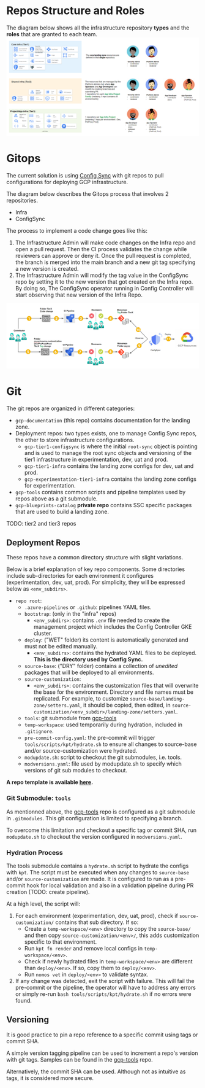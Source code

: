 # Repos Structure and Roles
The diagram below shows all the infrastructure repository **types** and the **roles** that are granted to each team.
![img](img/tiers.png)

# Gitops
The current solution is using [Config Sync](https://cloud.google.com/anthos-config-management/docs/config-sync-overview) with git repos to pull configurations for deploying GCP infrastructure.

The diagram below describes the Gitops process that involves 2 repositories. 
- Infra
- ConfigSync

The process to implement a code change goes like this:

1. The Infrastructure Admin will make code changes on the Infra repo and open a pull request. Then the CI process validates the change while reviewers can approve or deny it. Once the pull request is completed, the branch is merged into the main branch and a new git tag specifying a new version is created.
2. The Infrastructure Admin will modify the tag value in the ConfigSync repo by setting it to the new version that got created on the Infra repo. By doing so, The ConfigSync operator running in Config Controller will start observing that new version of the Infra Repo. 
 &nbsp;

![img](img/gitops.png)

# Git 

The git repos are organized in different categories:
- `gcp-documentation` (this repo) contains documentation for the landing zone.
- Deployment repos: two types exists, one to manage Config Sync repos, the other to store infrastructure configurations.
    - `gcp-tier1-configsync` is where the initial `root-sync` object is pointing and is used to manage the root sync objects and versioning of the tier1 infrastructure in experimentation, dev, uat and prod.
    - `gcp-tier1-infra` contains the landing zone configs for dev, uat and prod.
    - `gcp-experimentation-tier1-infra` contains the landing zone configs for experimentation.
- `gcp-tools` contains common scripts and pipeline templates used by repos above as a git submodule.
- `gcp-blueprints-catalog` **private repo** contains SSC specific packages that are used to build a landing zone.

TODO: tier2 and tier3 repos

## Deployment Repos
These repos have a common directory structure with slight variations. 

Below is a brief explanation of key repo components.  Some directories include sub-directories for each environment it configures (experimentation, dev, uat, prod).  For simplicity, they will be expressed below as `<env_subdirs>`.

- `repo root`:
    - `.azure-pipelines` or `.github`: pipelines YAML files.
    - `bootstrap`: (only in the "infra" repos)
        - `<env_subdirs>`: contains `.env` file needed to create the management project which includes the Config Controller GKE cluster.
    - `deploy`: ("WET" folder) its content is automatically generated and must not be edited manually.
        - `<env_subdirs>`: contains the hydrated YAML files to be deployed.  **This is the directory used by Config Sync.**
    - `source-base`: ("DRY" folder) contains a collection of *unedited* packages that will be deployed to all environments.  
    - `source-customization`:
        - `<env_subdirs>`: contains the customization files that will overwrite the base for the environment.  Directory and file names must be replicated.  For example, to customize `source-base/landing-zone/setters.yaml`, it should be copied, then edited, in `source-customization/<env_subdir>/landing-zone/setters.yaml`. 
    - `tools`: git submodule from [gcp-tools](https://github.com/ssc-spc-ccoe-cei/gcp-tools)
    - `temp-workspace`: used temporarily during hydration, included in `.gitignore`.
    - `pre-commit-config.yaml`: the pre-commit will trigger `tools/scripts/kpt/hydrate.sh` to ensure all changes to source-base and/or source-customization were hydrated.
    - `modupdate.sh`: script to checkout the git submodules, i.e. tools.
    - `modversions.yaml`: file used by modupdate.sh to specify which versions of git sub modules to checkout.

**A repo template is available [here](https://github.com/ssc-spc-ccoe-cei/gcp-repo-template).**

### Git Submodule: `tools`
As mentionned above, the [gcp-tools](https://github.com/ssc-spc-ccoe-cei/gcp-tools) repo is configured as a git submodule in `.gitmodules`.  This git configuration is limited to specifying a branch.

To overcome this limitation and checkout a specific tag or commit SHA, run `modupdate.sh` to checkout the version configured in `modversions.yaml`.

### Hydration Process

The tools submodule contains a `hydrate.sh` script to hydrate the configs with `kpt`.  The script must be executed when any changes to `source-base` and/or `source-customization` are made.  It is configured to run as a pre-commit hook for local validation and also in a validation pipeline during PR creation (TODO: create pipeline).

At a high level, the script will:
1. For each environment (experimentation, dev, uat, prod), check if `source-customization/` contains that sub directory.  If so:
    - Create a `temp-workspace/<env>` directory to copy the `source-base/` and then copy `source-customization/<env>/`, this adds customization specific to that environment.
    - Run `kpt fn render` and remove local configs in `temp-workspace/<env>`.
    - Check if newly hydrated files in `temp-workspace/<env>` are different than `deploy/<env>`.  If so, copy them to `deploy/<env>`.
    - Run `nomos vet` in `deploy/<env>` to validate syntax.
1. If any change was detected, exit the script with failure.  This will fail the pre-commit or the pipeline, the operator will have to address any errors or simply re-run `bash tools/scripts/kpt/hydrate.sh` if no errors were found.

## Versioning

It is good practice to pin a repo reference to a specific commit using tags or commit SHA.

A simple version tagging pipeline can be used to increment a repo's version with git tags.  Samples can be found in the [gcp-tools](https://github.com/ssc-spc-ccoe-cei/gcp-tools/tree/main/pipeline-samples/version-tagging) repo.

Alternatively, the commit SHA can be used.  Although not as intuitive as tags, it is considered more secure.